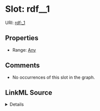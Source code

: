 

# Slot: rdf__1





URI: [rdf:_1](http://www.w3.org/1999/02/22-rdf-syntax-ns#_1)



<!-- no inheritance hierarchy -->








## Properties

* Range: [Any](../classes/Any.md)





## Comments

* No occurrences of this slot in the graph.



## LinkML Source

<details>

```yaml
name: rdf__1
comments:
- No occurrences of this slot in the graph.
from_schema: okns:hydrology-kg
exact_mappings:
- http://www.w3.org/1999/02/22-rdf-syntax-ns#_1
rank: 1000
slot_uri: rdf:_1
alias: rdf__1
range: Any

```
</details>